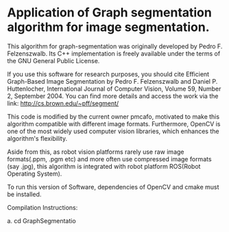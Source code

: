 # Application of Graph segmentation algorithm for image segmentation.

This algorithm for graph-segmentation was originally developed by Pedro F. Felzenszwalb. Its C++ implementation is freely available under the terms of the GNU General Public License.

If you use this software for research purposes, you should cite Efficient Graph-Based Image Segmentation by Pedro F. Felzenszwalb and Daniel P. Huttenlocher, International Journal of Computer Vision, Volume 59, Number 2, September 2004. You can find more details and access the work via the link: http://cs.brown.edu/~pff/segment/

This code is modified by the current owner pmcafo, motivated to make this algorithm compatible with different image formats. Furthermore, OpenCV is one of the most widely used computer vision libraries, which enhances the algorithm's flexibility.

Aside from this, as robot vision platforms rarely use raw image formats(.ppm, .pgm etc) and more often use compressed image formats (say .jpg), this algorithm is integrated with robot platform ROS(Robot Operating System).

To run this version of Software, dependencies of OpenCV and cmake must be installed.

Compilation Instructions:

a. cd GraphSegmentatio